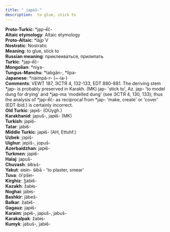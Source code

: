 ```yaml
---
title: " japɨš-"
description:  to glue, stick to
---
```


<strong>Proto-Turkic</strong>:  *jạp-ɨĺč-<br>
<strong>Altaic etymology</strong>:  Altaic etymology<br>
<strong> Proto-Altaic</strong>:  *làjp`V<br>
<strong>Nostratic</strong>:  Nostratic<br>
<strong>Meaning</strong>:  to glue, stick to<br>
<strong>Russian meaning</strong>:  приклеиваться, прилипать<br>
<strong>Turkic</strong>:  *jạp-ɨĺč-<br>
<strong>Mongolian</strong>:  *niɣa-<br>
<strong>Tungus-Manchu</strong>:  *labgān-, *lipa-<br>
<strong>Japanese</strong>:  *nàimpà-r- (~-ia-)<br>
<strong>Comments</strong>:  VEWT 187, ЭСТЯ 4, 132-133, EDT 880-881. The deriving stem *jạp- is probably preserved in Karakh. (MK) jap- 'stick to', Az. jap- 'to model dung for drying' and *jap-ma 'modelled dung' (see ЭСТЯ 4, 130, 133); thus the analysis of *jạp-ɨĺč- as reciprocal from *jap- 'make, create' or 'cover' (EDT ibid.) is certainly incorrect.<br>
<strong>Old Turkic</strong>:  japɨš- (OUygh.)<br>
<strong>Karakhanid</strong>:  japuš-, japɨš- (MK)<br>
<strong>Turkish</strong>:  japɨš-<br>
<strong>Tatar</strong>:  jabɨš-<br>
<strong>Middle Turkic</strong>:  japɨš- (AH, Ettuhf.)<br>
<strong>Uzbek</strong>:  jɔpiš-<br>
<strong>Uighur</strong>:  jepiš-, jopuš-<br>
<strong>Azerbaidzhan</strong>:  japɨš-<br>
<strong>Turkmen</strong>:  japɨš-<br>
<strong>Halaj</strong>:  japuš-<br>
<strong>Chuvash</strong>:  śɨbъś-<br>
<strong>Yakut</strong>:  sɨsɨn- šɨbā - 'to plaster, smear'<br>
<strong>Tuva</strong>:  čɨ'pšɨn-<br>
<strong>Kirghiz</strong>:  ǯabɨš-<br>
<strong>Kazakh</strong>:  žabɨs-<br>
<strong>Noghai</strong>:  jabɨs-<br>
<strong>Bashkir</strong>:  jäbeš-<br>
<strong>Balkar</strong>:  žabɨš-<br>
<strong>Gagauz</strong>:  japɨš-<br>
<strong>Karaim</strong>:  japɨš-, japuš-, jabuš-<br>
<strong>Karakalpak</strong>:  žabɨs-<br>
<strong>Kumyk</strong>:  jabuš-, jabɨš-<br>


